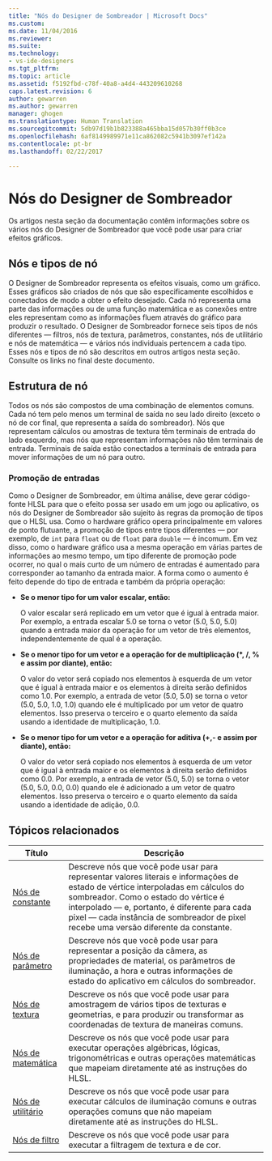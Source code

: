 ```yaml
---
title: "Nós do Designer de Sombreador | Microsoft Docs"
ms.custom: 
ms.date: 11/04/2016
ms.reviewer: 
ms.suite: 
ms.technology:
- vs-ide-designers
ms.tgt_pltfrm: 
ms.topic: article
ms.assetid: f5192fbd-c78f-40a8-a4d4-443209610268
caps.latest.revision: 6
author: gewarren
ms.author: gewarren
manager: ghogen
ms.translationtype: Human Translation
ms.sourcegitcommit: 5db97d19b1b823388a465bba15d057b30ff0b3ce
ms.openlocfilehash: 6af8149989971e11ca862082c5941b3097ef142a
ms.contentlocale: pt-br
ms.lasthandoff: 02/22/2017

---
```

# <a name="shader-designer-nodes"></a>Nós do Designer de Sombreador
Os artigos nesta seção da documentação contêm informações sobre os vários nós do Designer de Sombreador que você pode usar para criar efeitos gráficos.  
  
## <a name="nodes-and-node-types"></a>Nós e tipos de nó  
 O Designer de Sombreador representa os efeitos visuais, como um gráfico. Esses gráficos são criados de nós que são especificamente escolhidos e conectados de modo a obter o efeito desejado. Cada nó representa uma parte das informações ou de uma função matemática e as conexões entre eles representam como as informações fluem através do gráfico para produzir o resultado. O Designer de Sombreador fornece seis tipos de nós diferentes — filtros, nós de textura, parâmetros, constantes, nós de utilitário e nós de matemática — e vários nós individuais pertencem a cada tipo. Esses nós e tipos de nó são descritos em outros artigos nesta seção. Consulte os links no final deste documento.  
  
## <a name="node-structure"></a>Estrutura de nó  
 Todos os nós são compostos de uma combinação de elementos comuns. Cada nó tem pelo menos um terminal de saída no seu lado direito (exceto o nó de cor final, que representa a saída do sombreador). Nós que representam cálculos ou amostras de textura têm terminais de entrada do lado esquerdo, mas nós que representam informações não têm terminais de entrada. Terminais de saída estão conectados a terminais de entrada para mover informações de um nó para outro.  
  
### <a name="promotion-of-inputs"></a>Promoção de entradas  
 Como o Designer de Sombreador, em última análise, deve gerar código-fonte HLSL para que o efeito possa ser usado em um jogo ou aplicativo, os nós do Designer de Sombreador são sujeito às regras da promoção de tipos que o HLSL usa. Como o hardware gráfico opera principalmente em valores de ponto flutuante, a promoção de tipos entre tipos diferentes — por exemplo, de `int` para `float` ou de `float` para `double` — é incomum. Em vez disso, como o hardware gráfico usa a mesma operação em várias partes de informações ao mesmo tempo, um tipo diferente de promoção pode ocorrer, no qual o mais curto de um número de entradas é aumentado para corresponder ao tamanho da entrada maior. A forma como o aumento é feito depende do tipo de entrada e também da própria operação:  
  
-   **Se o menor tipo for um valor escalar, então:**  
  
     O valor escalar será replicado em um vetor que é igual à entrada maior. Por exemplo, a entrada escalar 5.0 se torna o vetor (5.0, 5.0, 5.0) quando a entrada maior da operação for um vetor de três elementos, independentemente de qual é a operação.  
  
-   **Se o menor tipo for um vetor e a operação for de multiplicação (\*, /, % e assim por diante), então:**  
  
     O valor do vetor será copiado nos elementos à esquerda de um vetor que é igual à entrada maior e os elementos à direita serão definidos como 1.0. Por exemplo, a entrada de vetor (5.0, 5.0) se torna o vetor (5.0, 5.0, 1.0, 1.0) quando ele é multiplicado por um vetor de quatro elementos. Isso preserva o terceiro e o quarto elemento da saída usando a identidade de multiplicação, 1.0.  
  
-   **Se o menor tipo for um vetor e a operação for aditiva (+,- e assim por diante), então:**  
  
     O valor do vetor será copiado nos elementos à esquerda de um vetor que é igual à entrada maior e os elementos à direita serão definidos como 0.0. Por exemplo, a entrada de vetor (5.0, 5.0) se torna o vetor (5.0, 5.0, 0.0, 0.0) quando ele é adicionado a um vetor de quatro elementos. Isso preserva o terceiro e o quarto elemento da saída usando a identidade de adição, 0.0.  
  
## <a name="related-topics"></a>Tópicos relacionados  
  
|Título|Descrição|  
|-----------|-----------------|  
|[Nós de constante](../designers/constant-nodes.md)|Descreve nós que você pode usar para representar valores literais e informações de estado de vértice interpoladas em cálculos do sombreador. Como o estado do vértice é interpolado — e, portanto, é diferente para cada pixel — cada instância de sombreador de pixel recebe uma versão diferente da constante.|  
|[Nós de parâmetro](../designers/parameter-nodes.md)|Descreve nós que você pode usar para representar a posição da câmera, as propriedades de material, os parâmetros de iluminação, a hora e outras informações de estado do aplicativo em cálculos do sombreador.|  
|[Nós de textura](../designers/texture-nodes.md)|Descreve os nós que você pode usar para amostragem de vários tipos de texturas e geometrias, e para produzir ou transformar as coordenadas de textura de maneiras comuns.|  
|[Nós de matemática](../designers/math-nodes.md)|Descreve os nós que você pode usar para executar operações algébricas, lógicas, trigonométricas e outras operações matemáticas que mapeiam diretamente até as instruções do HLSL.|  
|[Nós de utilitário](../designers/utility-nodes.md)|Descreve os nós que você pode usar para executar cálculos de iluminação comuns e outras operações comuns que não mapeiam diretamente até as instruções do HLSL.|  
|[Nós de filtro](../designers/filter-nodes.md)|Descreve os nós que você pode usar para executar a filtragem de textura e de cor.|
